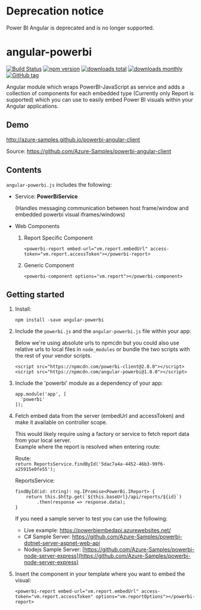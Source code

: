 # Deprecation notice
Power BI Angular is deprecated and is no longer supported.

# angular-powerbi
[![Build Status](https://img.shields.io/travis/Microsoft/PowerBI-Angular.svg?branch=dev)](https://travis-ci.org/Microsoft/PowerBI-Angular)
[![npm version](https://img.shields.io/npm/v/angular-powerbi.svg)](https://www.npmjs.com/package/angular-powerbi)
[![downloads total](https://img.shields.io/npm/dt/powerbi-angular.svg)](https://www.npmjs.com/package/angular-powerbi)
[![downloads monthly](https://img.shields.io/npm/dm/powerbi-angular.svg)](https://www.npmjs.com/package/angular-powerbi)
[![GitHub tag](https://img.shields.io/github/tag/Microsoft/PowerBI-Angular.svg)](https://github.com/Microsoft/powerbi-angular/tags)

Angular module which wraps PowerBI-JavaScript as service and adds a collection of components for each embedded type (Currently only Report is supported) which you can use to easily embed Power BI visuals within your Angular applications.

## Demo

http://azure-samples.github.io/powerbi-angular-client

Source: https://github.com/Azure-Samples/powerbi-angular-client

## Contents

`angular-powerbi.js` includes the following:

- Service: **PowerBiService**

	(Handles messaging communication between host frame/window and embedded powerbi visual iframes/windows)

- Web Components

	1. Report Specific Component
	
		```
		<powerbi-report embed-url="vm.report.embedUrl" access-token="vm.report.accessToken"></powerbi-report>
		```
		
	2. Generic Component
	
		```
		<powerbi-component options="vm.report"></powerbi-component>
		```
    
## Getting started

1. Install:

	```
	npm install -save angular-powerbi
	```

1. Include the `powerbi.js` and the `angular-powerbi.js` file within your app:

	Below we're using absolute urls to npmcdn but you could also use relative urls to local files in `node_modules` or bundle the two scripts with the rest of your vendor scripts.

	```
	<script src="https://npmcdn.com/powerbi-client@2.0.0"></script>
	<script src="https://npmcdn.com/angular-powerbi@1.0.0"></script>
	```

2. Include the 'powerbi' module as a dependency of your app:

	```
	app.module('app', [
	  'powerbi'
	]);
	```

3. Fetch embed data from the server (embedUrl and accessToken) and make it available on controller scope.

	This would likely require using a factory or service to fetch report data from your local server.	
	Example where the report is resolved when entering route:

	Route:	
	`return ReportsService.findById('5dac7a4a-4452-46b3-99f6-a25915e0fe55');`

	ReportsService:
	```
	findById(id: string): ng.IPromise<PowerBi.IReport> {
		return this.$http.get(`${this.baseUrl}/api/reports/${id}`)
			.then(response => response.data);
	}
	```

	If you need a sample server to test you can use the following:
	
	- Live example: https://powerbiembedapi.azurewebsites.net/
	- C# Sample Server: https://github.com/Azure-Samples/powerbi-dotnet-server-aspnet-web-api
	- Nodejs Sample Server: [https://github.com/Azure-Samples/powerbi-node-server-express](https://github.com/Azure-Samples/powerbi-node-server-express)

4. Insert the component in your template where you want to embed the visual:
	
	```
	<powerbi-report embed-url="vm.report.embedUrl" access-token="vm.report.accessToken" options="vm.reportOptions"></powerbi-report>
	```
	
	
	
